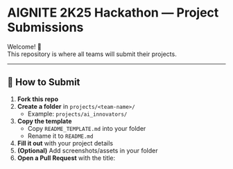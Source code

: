 # AIGNITE 2K25 Hackathon — Project Submissions

Welcome! 🎉  
This repository is where all teams will submit their projects.

---

## 📌 How to Submit

1. **Fork this repo**  
2. **Create a folder** in `projects/<team-name>/`  
   - Example: `projects/ai_innovators/`
3. **Copy the template**  
   - Copy `README_TEMPLATE.md` into your folder  
   - Rename it to `README.md`
4. **Fill it out** with your project details  
5. **(Optional)** Add screenshots/assets in your folder  
6. **Open a Pull Request** with the title:  
